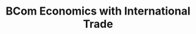 ---
title: BCom Economics with International Trade
location: North-West University Potchefstroom
startDate: 2019-01
endDate: 2021-11
type: education
---